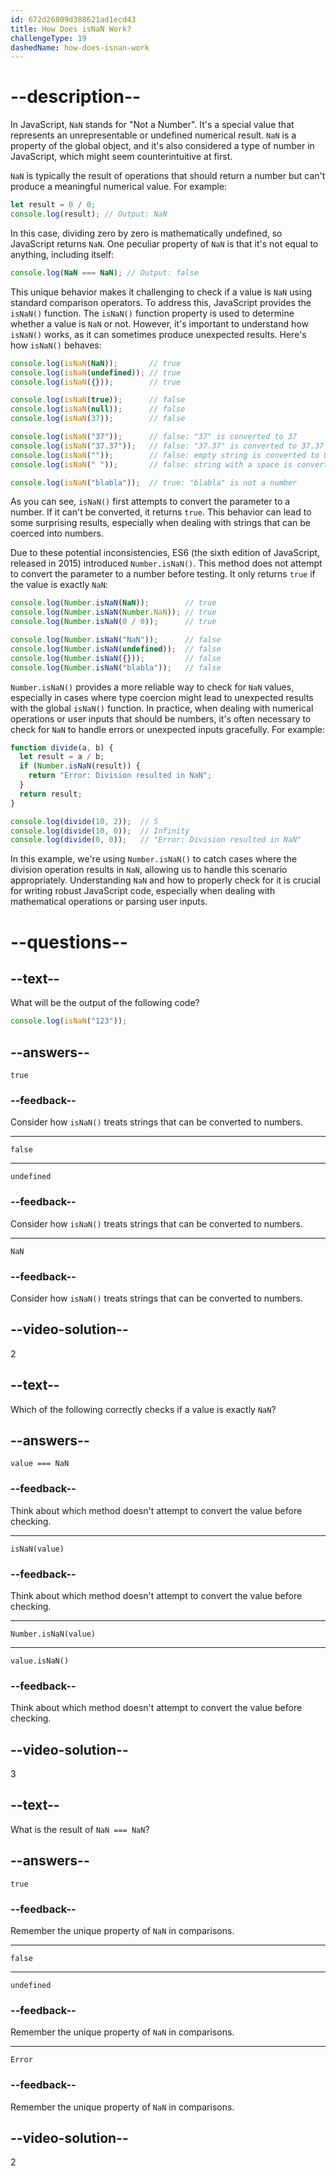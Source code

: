 ```yaml
---
id: 672d26809d388621ad1ecd43
title: How Does isNaN Work?
challengeType: 19
dashedName: how-does-isnan-work
---
```


# --description--

In JavaScript, `NaN` stands for "Not a Number". It's a special value that represents an unrepresentable or undefined numerical result. `NaN` is a property of the global object, and it's also considered a type of number in JavaScript, which might seem counterintuitive at first.

`NaN` is typically the result of operations that should return a number but can't produce a meaningful numerical value. For example:

```js
let result = 0 / 0;
console.log(result); // Output: NaN
```

In this case, dividing zero by zero is mathematically undefined, so JavaScript returns `NaN`. One peculiar property of `NaN` is that it's not equal to anything, including itself:

```js
console.log(NaN === NaN); // Output: false
```

This unique behavior makes it challenging to check if a value is `NaN` using standard comparison operators. To address this, JavaScript provides the `isNaN()` function. The `isNaN()` function property is used to determine whether a value is `NaN` or not. However, it's important to understand how `isNaN()` works, as it can sometimes produce unexpected results. Here's how `isNaN()` behaves:

```js
console.log(isNaN(NaN));       // true
console.log(isNaN(undefined)); // true
console.log(isNaN({}));        // true

console.log(isNaN(true));      // false
console.log(isNaN(null));      // false
console.log(isNaN(37));        // false

console.log(isNaN("37"));      // false: "37" is converted to 37
console.log(isNaN("37.37"));   // false: "37.37" is converted to 37.37
console.log(isNaN(""));        // false: empty string is converted to 0
console.log(isNaN(" "));       // false: string with a space is converted to 0

console.log(isNaN("blabla"));  // true: "blabla" is not a number
```

As you can see, `isNaN()` first attempts to convert the parameter to a number. If it can't be converted, it returns `true`. This behavior can lead to some surprising results, especially when dealing with strings that can be coerced into numbers.

Due to these potential inconsistencies, ES6 (the sixth edition of JavaScript, released in 2015) introduced `Number.isNaN()`. This method does not attempt to convert the parameter to a number before testing. It only returns `true` if the value is exactly `NaN`:

```js
console.log(Number.isNaN(NaN));        // true
console.log(Number.isNaN(Number.NaN)); // true
console.log(Number.isNaN(0 / 0));      // true

console.log(Number.isNaN("NaN"));      // false
console.log(Number.isNaN(undefined));  // false
console.log(Number.isNaN({}));         // false
console.log(Number.isNaN("blabla"));   // false
```

`Number.isNaN()` provides a more reliable way to check for `NaN` values, especially in cases where type coercion might lead to unexpected results with the global `isNaN()` function. In practice, when dealing with numerical operations or user inputs that should be numbers, it's often necessary to check for `NaN` to handle errors or unexpected inputs gracefully. For example:

```js
function divide(a, b) {
  let result = a / b;
  if (Number.isNaN(result)) {
    return "Error: Division resulted in NaN";
  }
  return result;
}

console.log(divide(10, 2));  // 5
console.log(divide(10, 0));  // Infinity
console.log(divide(0, 0));   // "Error: Division resulted in NaN"
```

In this example, we're using `Number.isNaN()` to catch cases where the division operation results in `NaN`, allowing us to handle this scenario appropriately. Understanding `NaN` and how to properly check for it is crucial for writing robust JavaScript code, especially when dealing with mathematical operations or parsing user inputs.

# --questions--

## --text--

What will be the output of the following code?

```js
console.log(isNaN("123"));
```

## --answers--

`true`

### --feedback--

Consider how `isNaN()` treats strings that can be converted to numbers.

---

`false`

---

`undefined`

### --feedback--

Consider how `isNaN()` treats strings that can be converted to numbers.

---

`NaN`

### --feedback--

Consider how `isNaN()` treats strings that can be converted to numbers.

## --video-solution--

2

## --text--

Which of the following correctly checks if a value is exactly `NaN`?

## --answers--

`value === NaN`

### --feedback--

Think about which method doesn't attempt to convert the value before checking.

---

`isNaN(value)`

### --feedback--

Think about which method doesn't attempt to convert the value before checking.

---

`Number.isNaN(value)`

---

`value.isNaN()`

### --feedback--

Think about which method doesn't attempt to convert the value before checking.

## --video-solution--

3

## --text--

What is the result of `NaN === NaN`?

## --answers--

`true`

### --feedback--

Remember the unique property of `NaN` in comparisons.

---

`false`

---

`undefined`

### --feedback--

Remember the unique property of `NaN` in comparisons.

---

`Error`

### --feedback--

Remember the unique property of `NaN` in comparisons.

## --video-solution--

2
